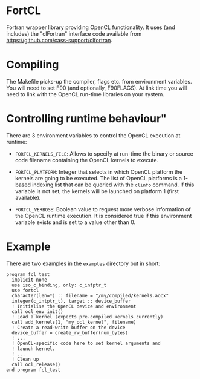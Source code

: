 # FortCL

Fortran wrapper library providing OpenCL functionality.
It uses (and includes) the "clFortran" interface code
available from https://github.com/cass-support/clfortran.

# Compiling #

The Makefile picks-up the compiler, flags etc. from environment
variables. You will need to set F90 (and optionally, F90FLAGS).
At link time you will need to link with the OpenCL run-time
libraries on your system.

# Controlling runtime behaviour"

There are 3 environment variables to control the OpenCL execution
at runtime:

- `FORTCL_KERNELS_FILE`: Allows to specify at run-time the binary or
source code filename containing the OpenCL kernels to execute.

- `FORTCL_PLATFORM`: Integer that selects in which OpenCL platform the
kernels are going to be executed. The list of OpenCL platforms is a 
1-based indexing list that can be queried with the `clinfo` command.
If this variable is not set, the kernels will be launched on platform
1 (first available).

- `FORTCL_VERBOSE`: Boolean value to request more verbose information
of the OpenCL runtime execution. It is considered true if this environment
variable exists and is set to a value other than 0.

# Example #

There are two examples in the `examples` directory but in short:

    program fcl_test
      implicit none
      use iso_c_binding, only: c_intptr_t
      use fortcl
      character(len=*) :: filename = "/my/compiled/kernels.aocx"
      integer(c_intptr_t), target :: device_buffer
      ! Initialise the OpenCL device and environment
      call ocl_env_init()
      ! Load a kernel (expects pre-compiled kernels currently)
      call add_kernels(1, "my_ocl_kernel", filename)
      ! Create a read-write buffer on the device
      device_buffer = create_rw_buffer(num_bytes)
      ! ...
      ! OpenCL-specific code here to set kernel arguments and
      ! launch kernel.
      ! ...
      ! Clean up
      call ocl_release()
    end program fcl_test
